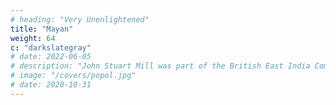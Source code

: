 ```yaml
---
# heading: "Very Unenlightened"
title: "Mayan"
weight: 64
c: "darkslategray"
# date: 2022-06-05
# description: "John Stuart Mill was part of the British East India Company who advocated free trade"
# image: "/covers/popol.jpg"
# date: 2020-10-31
---
```

